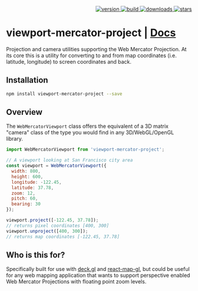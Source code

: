 <p align="right">
  <a href="https://npmjs.org/package/viewport-mercator-project">
    <img src="https://img.shields.io/npm/v/viewport-mercator-project.svg?style=flat-square" alt="version" />
  </a>
  <a href="https://travis-ci.org/uber/viewport-mercator-project">
    <img src="https://img.shields.io/travis/uber/viewport-mercator-project/master.svg?style=flat-square" alt="build" />
  </a>
  <a href="https://npmjs.org/package/viewport-mercator-project">
    <img src="https://img.shields.io/npm/dm/viewport-mercator-project.svg?style=flat-square" alt="downloads" />
  </a>
  <a href="http://starveller.sigsev.io/uber/viewport-mercator-project">
    <img src="http://starveller.sigsev.io/api/repos/uber/viewport-mercator-project/badge" alt="stars" />
  </a>
</p>

# viewport-mercator-project | [Docs](https://uber-common.github.io/viewport-mercator-project/#/)

Projection and camera utilities supporting the Web Mercator Projection. At its core this is a utility for converting to and from map coordinates (i.e. latitude, longitude) to screen coordinates and back.

## Installation

```bash
npm install viewport-mercator-project --save
```

## Overview

The `WebMercatorViewport` class offers the equivalent of a 3D matrix "camera" class of the type you would find in any 3D/WebGL/OpenGL library.

```js
import WebMercatorViewport from 'viewport-mercator-project';

// A viewport looking at San Francisco city area
const viewport = WebMercatorViewport({
  width: 800,
  height: 600,
  longitude: -122.45,
  latitude: 37.78,
  zoom: 12,
  pitch: 60,
  bearing: 30
});

viewport.project([-122.45, 37.78]);
// returns pixel coordinates [400, 300]
viewport.unproject([400, 300]);
// returns map coordinates [-122.45, 37.78]
```

## Who is this for?

Specifically built for use with [deck.gl](https://github.com/uber/deck.gl) and [react-map-gl](https://github.com/uber/react-map-gl), but could be useful for any web mapping application that wants to support perspective enabled Web Mercator Projections with floating point zoom levels.
